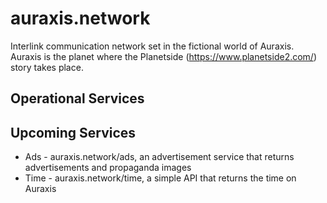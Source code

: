 # auraxis.network
Interlink communication network set in the fictional world of Auraxis.  Auraxis is the planet where the Planetside (https://www.planetside2.com/) story takes place.

## Operational Services

## Upcoming Services
* Ads  - auraxis.network/ads, an advertisement service that returns advertisements and propaganda images
* Time - auraxis.network/time, a simple API that returns the time on Auraxis
